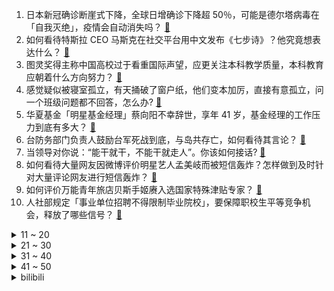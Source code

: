 1. 日本新冠确诊断崖式下降，全球日增确诊下降超 50％，可能是德尔塔病毒在「自我灭绝」，疫情会自动消失吗？ [:link:](https://www.zhihu.com/question/496005316)
2. 如何看待特斯拉 CEO 马斯克在社交平台用中文发布《七步诗》？他究竟想表达什么？ [:link:](https://www.zhihu.com/question/496035622)
3. 图灵奖得主称中国高校过于看重国际声望，应更关注本科教学质量，本科教育应朝着什么方向努力？ [:link:](https://www.zhihu.com/question/496025552)
4. 感觉疑似被寝室孤立，有天捅破了窗户纸，他们变本加厉，直接有意孤立，问一个班级问题都不回答，怎么办? [:link:](https://www.zhihu.com/question/492484924)
5. 华夏基金「明星基金经理」蔡向阳不幸辞世，享年 41 岁，基金经理的工作压力到底有多大？ [:link:](https://www.zhihu.com/question/496126049)
6. 台防务部门负责人鼓励台军死战到底，与岛共存亡，如何看待其言论？ [:link:](https://www.zhihu.com/question/495958255)
7. 当领导对你说：“能干就干，不能干就走人”。你该如何接话? [:link:](https://www.zhihu.com/question/495458281)
8. 如何看待大量网友因微博评价明星艺人孟美岐而被短信轰炸？怎样做到及时针对大量评论网友进行短信轰炸？ [:link:](https://www.zhihu.com/question/495779778)
9. 如何评价万能青年旅店贝斯手姬赓入选国家特殊津贴专家？ [:link:](https://www.zhihu.com/question/496052270)
10. 人社部规定「事业单位招聘不得限制毕业院校」，要保障职校生平等竞争机会，释放了哪些信号？ [:link:](https://www.zhihu.com/question/496179042)
<details>
<summary>11 ~ 20</summary>

11. 北京理工大学副教授所带研究生论文被全文抄袭，副教授怒批抄袭者为「研究者的耻辱」，还有哪些信息值得关注？ [:link:](https://www.zhihu.com/question/496065823)
12. 600 亿基金经理蔡向阳身故年仅 41 岁，华夏基金公告深切慰问，有哪些值得关注的信息？ [:link:](https://www.zhihu.com/question/496127172)
13. 女孩子哪个瞬间会让你觉得很有教养? [:link:](https://www.zhihu.com/question/364828906)
14. 如何评价 11 月 2 日发布的联想小新 Pad Pro 12.6 平板电脑? [:link:](https://www.zhihu.com/question/487760685)
15. 过了 25 岁后，你认真想过自己的人生吗? [:link:](https://www.zhihu.com/question/485801148)
16. 孩子快两周岁了，一有不顺心就往地上坐或者躺，该怎么教育？ [:link:](https://www.zhihu.com/question/318487808)
17. 新房装修的廉价感来自哪里，如何避免？ [:link:](https://www.zhihu.com/question/492125731)
18. 公司突然要求我们以后每周六义务加班，且不给加班工资和调休，我该怎么办？ [:link:](https://www.zhihu.com/question/493992388)
19. 特朗普称拜登是史上最差总统，给其打了 F 分，如何看待特朗普对拜登的评价？ [:link:](https://www.zhihu.com/question/495932154)
20. 钟南山表示，相较于有些国家「感染后再治疗」的做法，中国「零传播政策」并非成本过高，这有哪些依据？ [:link:](https://www.zhihu.com/question/496022132)
</details>
<details>
<summary>21 ~ 30</summary>

21. 如何看待某美妆品牌主播嘲讽男艺人「不男不女」被开除，品牌方称永不录用？ [:link:](https://www.zhihu.com/question/495903978)
22. 国产特斯拉Model 3将支持「付费解锁」方向盘加热，为什么硬件都有了还要软件解锁？这会成电车趋势吗？ [:link:](https://www.zhihu.com/question/495917389)
23. 油车一箱油能跑 500 公里，和新能源车续航 500 公里有何不同？ [:link:](https://www.zhihu.com/question/426788629)
24. 美军公布核潜艇碰撞调查结果，称撞上南海一未知海底山脉，这一说法的真实性如何？ [:link:](https://www.zhihu.com/question/496038272)
25. 日本男子扮「小丑」东京地铁内持刀行凶已致 17 伤，砍人后淡定吸烟，还有哪些信息值得关注？ [:link:](https://www.zhihu.com/question/495825511)
26. 网传腾讯、字节规定工作日加班到 7 点后需提交申请，但工作量本身很大，这是不是变相增加了考核压力？ [:link:](https://www.zhihu.com/question/495848198)
27. Ti10 会对《dota2》圈子（甚至中国的电竞）产生什么影响？ [:link:](https://www.zhihu.com/question/493247960)
28. 沸腾的水温度在 100 度左右，那为什么烹饪还讲究大火快炖和小火慢炖呢？ [:link:](https://www.zhihu.com/question/494475400)
29. 如何看待新婚老师课上按点名方式发奶茶查出逃课学生，被记旷课扣了分？你经历过哪些出其不意的点名方式吗？ [:link:](https://www.zhihu.com/question/495542634)
30. 明明空调的热效率是最高的，为什么网上各种电暖气的销量还这么火？ [:link:](https://www.zhihu.com/question/437393382)
</details>
<details>
<summary>31 ~ 40</summary>

31. 最近很火的概念“元宇宙”到底是什么？如何实现？ [:link:](https://www.zhihu.com/question/493364990)
32. 有哪个瞬间曾让你难以抑制的想哭？ [:link:](https://www.zhihu.com/question/21781757)
33. 怎么判断自己有没有城府？ [:link:](https://www.zhihu.com/question/275606514)
34. 如何看待notability自2021年11月1日起由买断制变为订阅制？ [:link:](https://www.zhihu.com/question/495996143)
35. 新番动画《国王排名》，你的观后感如何？ [:link:](https://www.zhihu.com/question/495330717)
36. 「长得好看」的标准是绝对的，还是相对的？ [:link:](https://www.zhihu.com/question/492315500)
37. 推荐高三的学生每天只睡三四个小时吗？ [:link:](https://www.zhihu.com/question/490072766)
38. 为什么大自然中的树木都是圆柱型的枝干？而不是三棱柱和矩形柱？ [:link:](https://www.zhihu.com/question/494542359)
39. 如果《铁齿铜牙纪晓岚》里的纪晓岚换成《大明1566》的海瑞，海瑞会如何回怼和珅的灾民论？ [:link:](https://www.zhihu.com/question/494334666)
40. 我国首部「个人信息保护法」实施，买卖个人信息最高可判七年，个人信息包括什么？这部法律有哪些积极意义？ [:link:](https://www.zhihu.com/question/495846558)
</details>
<details>
<summary>41 ~ 50</summary>

41. 红米Note11pro+和红米K40选哪个？ [:link:](https://www.zhihu.com/question/495184877)
42. 有哪些性价比高的笔记本电脑值得推荐？ [:link:](https://www.zhihu.com/question/322974536)
43. 综述到底怎么写？ [:link:](https://www.zhihu.com/question/317450604)
44. 边缘性人格障碍最典型的特征是什么？ [:link:](https://www.zhihu.com/question/276662290)
45. 为什么小孩子都喜欢玩过家家？这对孩子的成长有什么好处？ [:link:](https://www.zhihu.com/question/338439335)
46. 如何评价纪录片《求偶游戏》？ [:link:](https://www.zhihu.com/question/495860740)
47. 普通人如何在形象管理上与周围人拉开差距？ [:link:](https://www.zhihu.com/question/494711257)
48. 一稿多投，被编辑发现而拒绝了文章，还有补救机会吗？ [:link:](https://www.zhihu.com/question/493323068)
49. 可以推荐几句很唯美的诗句吗？ [:link:](https://www.zhihu.com/question/492407332)
50. 疫情前你去过的最后一个国外游是哪里？ [:link:](https://www.zhihu.com/question/484494512)
</details><details>
<summary>bilibili</summary>

1. 杀手：嗯？目标呢？？ [:link:](//www.bilibili.com/video/BV1AT4y1d7TR)
2. 5G，华为，土耳其——我花了两个月，搞懂了5G背后的秘密 [:link:](//www.bilibili.com/video/BV1fq4y1g7hq)
3. “这是一个审核了五年的鬼畜视频” [:link:](//www.bilibili.com/video/BV1xf4y1u7UB)
4. 聊聊英国历史及英国资产阶级革命 [:link:](//www.bilibili.com/video/BV1Bq4y1R7H7)
5. B站的各位单身男同学们听好了 [:link:](//www.bilibili.com/video/BV1Tg411K7hf)
6. 胡桃单曲《嗷》Remix [:link:](//www.bilibili.com/video/BV1cr4y1C7MN)
7. 《浪漫主义》 [:link:](//www.bilibili.com/video/BV1KT4y1d7FH)
8. 当你用九十年代的画风打开原神 [:link:](//www.bilibili.com/video/BV15P4y1j7SF)
9. 知名Up主被CIA盯上了？？ [:link:](//www.bilibili.com/video/BV1u44y1i7yg)
10. 为了拍到烟花爆炸中心的画面，我们炸了两台穿越机！ [:link:](//www.bilibili.com/video/BV1434y1o7Fu)
<details>
<summary>11 ~ 20</summary>

11. 【嘉然】⚠️心动警告⚠️《YOU&IDOL》，击中你的心！！ [:link:](//www.bilibili.com/video/BV1134y1o7hi)
12. 胃溃疡会不会导致叛逃？【硬核狠人13】 [:link:](//www.bilibili.com/video/BV1zq4y1r7DW)
13. 《原神》EP - 幽蝶留芳之处 [:link:](//www.bilibili.com/video/BV1xq4y1R7mF)
14. 《明日方舟》EP - Radiant [:link:](//www.bilibili.com/video/BV1QU4y1u7D7)
15. 刻在90后DNA里的34首大串烧！你能从头唱到尾吗？ [:link:](//www.bilibili.com/video/BV1zq4y1r7Sd)
16. （这也能解说？！）史上最燃的弹珠大赛【第七弹】究极激烈，残酷厮杀，疑似假赛？ [:link:](//www.bilibili.com/video/BV1TP4y1j7gP)
17. 小潮tEam大考试！ [:link:](//www.bilibili.com/video/BV1Mq4y1V7Xg)
18. 号称成都最辣的串串！真能让人泪流满面吗？ [:link:](//www.bilibili.com/video/BV1Eh411t7Aa)
19. 【S11全球总决赛】半决赛 10月31日 EDG vs GEN [:link:](//www.bilibili.com/video/BV12b4y1b7Ba)
20. 离家出走半年 ，400万粉不干了！！ [:link:](//www.bilibili.com/video/BV1cf4y137JG)
</details>
<details>
<summary>21 ~ 30</summary>

21. 《 邪 魅 狂 狷 》 [:link:](//www.bilibili.com/video/BV1AL41137YB)
22. 史上最离谱随机挑战！居然随机到花少北蹭饭...【第六期】 [:link:](//www.bilibili.com/video/BV13T4y1d741)
23. 羊 超 越 [:link:](//www.bilibili.com/video/BV19Q4y1U7aM)
24. 这个游戏出现在21世纪还是过于早了 [:link:](//www.bilibili.com/video/BV1jF411a72T)
25. 评分2.3！史上最丑陋动画！看完我直接怀疑人生！ [:link:](//www.bilibili.com/video/BV1WL4y1q7CF)
26. 20万买我女儿的命，我该怎么办？在线等.... [:link:](//www.bilibili.com/video/BV13r4y1C7SJ)
27. 【2021共创之夜】完整版回放：欢迎来到王者荣耀！ [:link:](//www.bilibili.com/video/BV1vu411o7sT)
28. 【第一人称创意】 有魔法就是可以为所欲为 [:link:](//www.bilibili.com/video/BV1Hr4y117FM)
29. 快30了，趁着身体还硬朗直接莽去西藏！！ [:link:](//www.bilibili.com/video/BV1DU4y1u7Dn)
30. 登 子 的 酒 [:link:](//www.bilibili.com/video/BV1Hf4y1u7Kn)
</details>
<details>
<summary>31 ~ 40</summary>

31. 元 辅 导 [:link:](//www.bilibili.com/video/BV1XF411e7bs)
32. 夏洛告白单曲《我的马冬梅》 [:link:](//www.bilibili.com/video/BV1k44y1i7EU)
33. 大学生翻拍校园版《鱿鱼游戏》？！第一集 绩点 [:link:](//www.bilibili.com/video/BV1g44y1i7qK)
34. “本以为是恶毒后妈，没想到她在偷偷爱你”【国王排名】 [:link:](//www.bilibili.com/video/BV1yb4y1b7Yu)
35. 法外狂徒张三，正常发挥可以把对方律师送进去。 [:link:](//www.bilibili.com/video/BV1Mq4y1V752)
36. 【赛事晚自习189】EDG建队8年首次晋级决赛！加油，只剩最后一个Bo5了！GEN vs EDG细节复盘 [:link:](//www.bilibili.com/video/BV1pr4y1C7ao)
37. 耗时30天单人制作，用3400张手绘还原《猫和老鼠》裆劈大树完整一集 [:link:](//www.bilibili.com/video/BV1b44y1i7Ns)
38. 【STN快报第六季7】墓穴里的蜘蛛不一定是守墓地的 [:link:](//www.bilibili.com/video/BV11P4y1L7Kw)
39. 图灵奖得主约翰•霍普克罗夫特：中国高校过于看重国际声望，应更关注本科教学质量 [:link:](//www.bilibili.com/video/BV1GF411a7yB)
40. 【罗翔】我家有个祖传的宝贝，我自己砸了犯罪吗？ [:link:](//www.bilibili.com/video/BV1xQ4y1q7wQ)
</details>
<details>
<summary>41 ~ 50</summary>

41. 我们做到了!EDG挺进S11决赛! [:link:](//www.bilibili.com/video/BV1mQ4y1S72U)
42. 【徐涛】考研人，“起风了”，就飞吧！ [:link:](//www.bilibili.com/video/BV1CS4y1R7yU)
43. 出门吃个简易早餐，经济又实惠，干净又卫生！ [:link:](//www.bilibili.com/video/BV16S4y1R7Vd)
44. 【热男】iPhone 13 Pro Max，建议改成：国  行  顶  配 [:link:](//www.bilibili.com/video/BV1J44y1i7kg)
45. 不愧是中国最高学历的演员，就为了一段台词，他背完了整本论语！ [:link:](//www.bilibili.com/video/BV1jF411e7Rk)
46. 【简 单 填 词】新华社「Tough Love」后妈茶话会之：中美抗疫差距 [:link:](//www.bilibili.com/video/BV1oL411g7gS)
47. 这些年的经历是如此难忘，这是一位粉丝剪辑，谢谢粉丝花时间制作 [:link:](//www.bilibili.com/video/BV1C34y1o7FG)
48. 当新华社小姐姐用《后妈茶话会》唱出中美抗疫差距 [:link:](//www.bilibili.com/video/BV1bQ4y1Q7Gk)
49. 双屏操作，一次坑7个队友！ [:link:](//www.bilibili.com/video/BV1oS4y1R7Xt)
50. 手工制做把电动车开门器 [:link:](//www.bilibili.com/video/BV1oP4y1L7WX)
</details>
<details>
<summary>51 ~ 60</summary>

51. 这要是能火！我就做满汉全席！ [:link:](//www.bilibili.com/video/BV1NU4y1g76Y)
52. 当你说话的声音过大就会「掉进虚空」？！ [:link:](//www.bilibili.com/video/BV13R4y1E79z)
53. 关于胡桃堂主很喜欢换装的事 [:link:](//www.bilibili.com/video/BV1vr4y117vQ)
54. 学生时代最大的陷阱 [:link:](//www.bilibili.com/video/BV1X3411k7CX)
55. 保安的烦恼 [:link:](//www.bilibili.com/video/BV1aP4y1L7VQ)
56. 你的小新娘！！❤️ 大喜 ❤️【生日作】 [:link:](//www.bilibili.com/video/BV1xq4y1R7Lt)
57. 开一个新号刷B站，多久能刷到我自己？ [:link:](//www.bilibili.com/video/BV1fL4y1i7Km)
58. 霍格沃茨失传的咒语！ [:link:](//www.bilibili.com/video/BV1Kf4y1u7d9)
59. 焯 鬼 论 战 [:link:](//www.bilibili.com/video/BV1ER4y1E7Ez)
60. 除了男主角，全员都知道的秘密，即将揭开！国产古装大戏《琅琊榜》第八期 [:link:](//www.bilibili.com/video/BV1xq4y1r73b)
</details>
<details>
<summary>61 ~ 70</summary>

61. 这 年 头 ，连 神 仙 都 内 卷 成 这 样 了 ？！ [:link:](//www.bilibili.com/video/BV1bq4y1R7nZ)
62. 克 辅 导 [:link:](//www.bilibili.com/video/BV1m44y1v7wV)
63. 7位主演，3个影帝！没有女主，却火爆全国！《士兵突击》P1 [:link:](//www.bilibili.com/video/BV1VR4y1n76Q)
64. 老师说我写的字像是用鸡爪子抓出来的 [:link:](//www.bilibili.com/video/BV1MP4y1j7ij)
65. 枪 辅 导 [:link:](//www.bilibili.com/video/BV1g44y1i77y)
66. 同时当中美两国火箭导弹事业的爸爸，是一种什么体验？【毒舌的南瓜】 [:link:](//www.bilibili.com/video/BV1CR4y1771S)
67. 狗子被毒蛇咬伤，带它去医院治疗表现得特别乖 [:link:](//www.bilibili.com/video/BV1aT4y1d7GS)
68. 听说，悲伤的人喜欢看雪 [:link:](//www.bilibili.com/video/BV1Vg411K75U)
69. 2021年双十一电脑配件、显示器、鼠标键盘推荐 [:link:](//www.bilibili.com/video/BV1Ch41187LA)
70. 帮女明星换鞋时，边换边想：“我都没给我妈换过，凭什么给你换？” [:link:](//www.bilibili.com/video/BV1oQ4y1q7Ka)
</details>
<details>
<summary>71 ~ 80</summary>

71. 漫谈丰田汽车 [:link:](//www.bilibili.com/video/BV1e34y1o7BC)
72. 让朋友买两杯茶颜悦色，他居然拿来了一箱，我傻了（一猩期#12） [:link:](//www.bilibili.com/video/BV1ob4y1b7m5)
73. 将植物中的生物电流的变化转变成音乐，听听看会是什么样的音乐吧！ [:link:](//www.bilibili.com/video/BV193411r7hi)
74. 干！净！又！卫！生！的芦荟汁！送给史上最爱蹭饭的朋友们 [:link:](//www.bilibili.com/video/BV1YP4y1L71D)
75. 【原神PV】小恶魔胡桃的Happy Halloween！ [:link:](//www.bilibili.com/video/BV1qh41187ru)
76. 干我这行的，一辈子不开张，开张吃一辈子 [:link:](//www.bilibili.com/video/BV1yu411o7NA)
77. 让子弹飞第二部？《马邦德：无暇赴死》终极预告泄漏～ [:link:](//www.bilibili.com/video/BV1Wq4y1R7X1)
78. 《 起 床 啦 ！ 》 [:link:](//www.bilibili.com/video/BV1Yv411T74R)
79. 少点花里胡哨，多点基本功 [:link:](//www.bilibili.com/video/BV18F411a7of)
80. 【600W粉抽奖】感谢大家的支持。 [:link:](//www.bilibili.com/video/BV1kv411u7gn)
</details>
<details>
<summary>81 ~ 90</summary>

81. 大庆赶海，退潮后发现大蛏王的呼吸孔正在吐水，撒盐咸的往上跑 [:link:](//www.bilibili.com/video/BV1E44y1i78h)
82. 【原地去势级】不要笑挑战，吃饭喝水慎入！笑岔气一概不负责！ [:link:](//www.bilibili.com/video/BV1EU4y1c7XL)
83. 【苏星河】2021年的美颜相机，究竟能有多么离谱… [:link:](//www.bilibili.com/video/BV13R4y1E7RX)
84. 加了100块钱毛肚的特辣红油冒菜,抱着盆吃太爽了~美食探店/无广试吃员 [:link:](//www.bilibili.com/video/BV1yQ4y1S7vw)
85. “为什么会变成这样？”“没什么，爆炸时我挡在群众前面” [:link:](//www.bilibili.com/video/BV1HQ4y1S7n9)
86. 二 辅 导 [:link:](//www.bilibili.com/video/BV1KR4y1E7xs)
87. 风雨工程入职100天，内心体验犹如过山车。 [:link:](//www.bilibili.com/video/BV1RR4y177Jn)
88. 尽管收藏！英国女王那边我去解释！！！【皇家饼干蛋糕】 [:link:](//www.bilibili.com/video/BV1yQ4y1q7GP)
89. 泡面秒变高品质焖面的n种做法，手残党也可以轻松做好 [:link:](//www.bilibili.com/video/BV1M3411k75M)
90. 职 场 废 物 [:link:](//www.bilibili.com/video/BV1af4y1u7d9)
</details>
<details>
<summary>91 ~ 100</summary>

91. 好家伙！我蚌埠住了！哪个鬼才教你这么剪的！！！ [:link:](//www.bilibili.com/video/BV1Zh411b7uc)
92. 【原神整活】九条：心~态~崩~了！！！！ [:link:](//www.bilibili.com/video/BV1Hr4y117W5)
93. 文化差异-不同国家的小费文化 [:link:](//www.bilibili.com/video/BV1xP4y1b7MW)
94. 略显浮夸的演技 [:link:](//www.bilibili.com/video/BV1o44y1v78h)
95. 站住 ！喜欢哪个！⁄(⁄ ⁄ ⁄ω⁄ ⁄ ⁄)nonono [:link:](//www.bilibili.com/video/BV1U34y1m7s4)
96. 这个视频我花了广告商4万块钱，但是没有广告！ [:link:](//www.bilibili.com/video/BV16Q4y1S7wq)
97. 当我用女声去鬼屋给模仿我的npc上一课 [:link:](//www.bilibili.com/video/BV1wh41187vG)
98. 坐火车去伦敦郊区扛7公斤大南瓜回家，只为这19块小饼干 [:link:](//www.bilibili.com/video/BV1xh411879V)
99. 令我这个猫德学院院长最担心的事还是发生了，还接连发生了两次 [:link:](//www.bilibili.com/video/BV1ur4y1C7kp)
100. 我把“刘庸干净又卫生”做成了游戏！ IGN评分：5.9 [:link:](//www.bilibili.com/video/BV1NU4y1g7Aj)
</details></details>